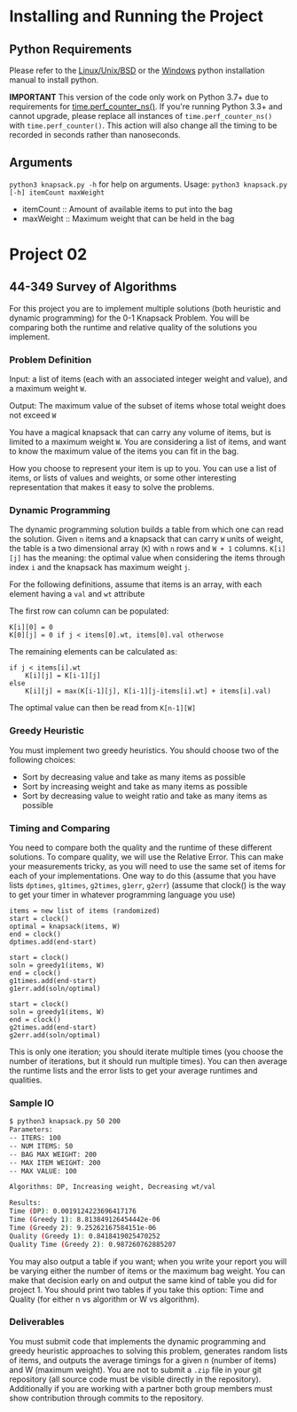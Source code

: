 # Installing and Running the Project

## Python Requirements
Please refer to the [Linux/Unix/BSD](https://docs.python.org/3/using/unix.html#getting-and-installing-the-latest-version-of-python) or the [Windows](https://docs.python.org/3/using/windows.html) python installation manual to install python.

**IMPORTANT** This version of the code only work on Python 3.7+ due to requirements for [time.perf_counter_ns()](https://docs.python.org/3/library/time.html#time.perf_counter_ns). If you're running Python 3.3+ and cannot upgrade, please replace all instances of `time.perf_counter_ns()` with `time.perf_counter()`. This action will also change all the timing to be recorded in seconds rather than nanoseconds.

## Arguments
`python3 knapsack.py -h` for help on arguments.
Usage: `python3 knapsack.py [-h] itemCount maxWeight`
- itemCount :: Amount of available items to put into the bag
- maxWeight :: Maximum weight that can be held in the bag

# Project 02

## 44-349 Survey of Algorithms

For this project you are to implement multiple solutions (both heuristic and dynamic programming) for the 0-1 Knapsack Problem.
You will be comparing both the runtime and relative quality of the solutions you implement.

### Problem Definition

Input: a list of items (each with an associated integer weight and value), and a maximum weight `W`.

Output: The maximum value of the subset of items whose total weight does not exceed `W`

You have a magical knapsack that can carry any volume of items, but is limited to a maximum weight `W`.  You are considering a list of items, and want to know the maximum value of the items you can fit in the bag.

How you choose to represent your item is up to you.  You can use a list of items, or lists of values and weights, or some other interesting representation that makes it easy to solve the problems.

### Dynamic Programming

The dynamic programming solution builds a table from which one can read the solution.  Given `n` items and a knapsack that can carry `W` units of weight, the table is a two dimensional array (`K`) with `n` rows and `W + 1` columns.
`K[i][j]` has the meaning: the optimal value when considering the items through index `i` and the knapsack has maximum weight `j`.

For the following definitions, assume that items is an array, with each element having a `val` and `wt` attribute

The first row can column can be populated:

```
K[i][0] = 0
K[0][j] = 0 if j < items[0].wt, items[0].val otherwose
```

The remaining elements can be calculated as:

```
if j < items[i].wt
    K[i][j] = K[i-1][j]
else
    K[i][j] = max(K[i-1][j], K[i-1][j-items[i].wt] + items[i].val)
```

The optimal value can then be read from `K[n-1][W]`

### Greedy Heuristic

You must implement two greedy heuristics.  You should choose two of the following choices:

* Sort by decreasing value and take as many items as possible
* Sort by increasing weight and take as many items as possible
* Sort by decreasing value to weight ratio and take as many items as possible

### Timing and Comparing

You need to compare both the quality and the runtime of these different solutions.  To compare quality, we will use the Relative Error.  This can make your measurements tricky, as you will need to use the same set of items for each of your implementations.  One way to do this (assume that you have lists `dptimes`, `g1times`, `g2times`, `g1err`, `g2err`) (assume that clock() is the way to get your timer in whatever programming language you use)

```
items = new list of items (randomized)
start = clock()
optimal = knapsack(items, W)
end = clock()
dptimes.add(end-start)

start = clock()
soln = greedy1(items, W)
end = clock()
g1times.add(end-start)
g1err.add(soln/optimal)

start = clock()
soln = greedy1(items, W)
end = clock()
g2times.add(end-start)
g2err.add(soln/optimal)
```

This is only one iteration; you should iterate multiple times (you choose the number of iterations, but it should run multiple times).  You can then average the runtime lists and the error lists to get your average runtimes and qualities.

### Sample IO
```bash
$ python3 knapsack.py 50 200
Parameters:
-- ITERS: 100
-- NUM ITEMS: 50
-- BAG MAX WEIGHT: 200
-- MAX ITEM WEIGHT: 200
-- MAX VALUE: 100

Algorithms: DP, Increasing weight, Decreasing wt/val

Results:
Time (DP): 0.0019124223696417176
Time (Greedy 1): 8.813849126454442e-06
Time (Greedy 2): 9.25262167584151e-06
Quality (Greedy 1): 0.8418419025470252
Quality Time (Greedy 2): 0.987260762885207
```

You may also output a table if you want; when you write your report you will be varying either the number of items or the maximum bag weight.  You can make that decision early on and output the same kind of table you did for project 1.  You should print two tables if you take this option: Time and Quality (for either n vs algorithm or W vs algorithm).

### Deliverables

You must submit code that implements the dynamic programming and greedy heuristic approaches to solving this problem, generates random lists of items, and outputs the average timings for a given n (number of items) and W (maximum weight).  You are not to submit a `.zip` file in your git repository (all source code must be visible directly in the repository).  Additionally if you are working with a partner both group members must show contribution through commits to the repository.
